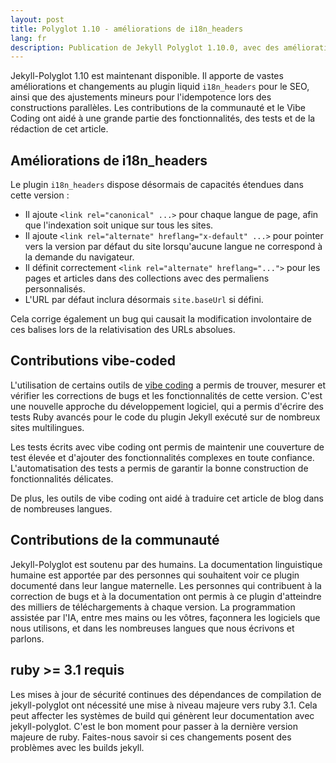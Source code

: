 ```yaml
---
layout: post
title: Polyglot 1.10 - améliorations de i18n_headers
lang: fr
description: Publication de Jekyll Polyglot 1.10.0, avec des améliorations SEO lors de l'utilisation du plugin i18n_headers
---
```


Jekyll-Polyglot 1.10 est maintenant disponible. Il apporte de vastes améliorations et changements au plugin liquid `i18n_headers` pour le SEO, ainsi que des ajustements mineurs pour l'idempotence lors des constructions parallèles. Les contributions de la communauté et le Vibe Coding ont aidé à une grande partie des fonctionnalités, des tests et de la rédaction de cet article.

## Améliorations de i18n_headers

Le plugin `i18n_headers` dispose désormais de capacités étendues dans cette version :

* Il ajoute `<link rel="canonical" ...>` pour chaque langue de page, afin que l'indexation soit unique sur tous les sites.
* Il ajoute `<link rel="alternate" hreflang="x-default" ...>` pour pointer vers la version par défaut du site lorsqu'aucune langue ne correspond à la demande du navigateur.
* Il définit correctement `<link rel="alternate" hreflang="...">` pour les pages et articles dans des collections avec des permaliens personnalisés.
* L'URL par défaut inclura désormais `site.baseUrl` si défini.

Cela corrige également un bug qui causait la modification involontaire de ces balises lors de la relativisation des URLs absolues.

## Contributions vibe-coded

L'utilisation de certains outils de [vibe coding](https://en.wikipedia.org/wiki/Vibe_coding) a permis de trouver, mesurer et vérifier les corrections de bugs et les fonctionnalités de cette version. C'est une nouvelle approche du développement logiciel, qui a permis d'écrire des tests Ruby avancés pour le code du plugin Jekyll exécuté sur de nombreux sites multilingues.

Les tests écrits avec vibe coding ont permis de maintenir une couverture de test élevée et d'ajouter des fonctionnalités complexes en toute confiance. L'automatisation des tests a permis de garantir la bonne construction de fonctionnalités délicates.

De plus, les outils de vibe coding ont aidé à traduire cet article de blog dans de nombreuses langues.

## Contributions de la communauté

Jekyll-Polyglot est soutenu par des humains. La documentation linguistique humaine est apportée par des personnes qui souhaitent voir ce plugin documenté dans leur langue maternelle. Les personnes qui contribuent à la correction de bugs et à la documentation ont permis à ce plugin d'atteindre des milliers de téléchargements à chaque version. La programmation assistée par l'IA, entre mes mains ou les vôtres, façonnera les logiciels que nous utilisons, et dans les nombreuses langues que nous écrivons et parlons. 

## ruby >= 3.1 requis

Les mises à jour de sécurité continues des dépendances de compilation de jekyll-polyglot ont nécessité une mise à niveau majeure vers ruby 3.1. Cela peut affecter les systèmes de build qui génèrent leur documentation avec jekyll-polyglot. C'est le bon moment pour passer à la dernière version majeure de ruby. Faites-nous savoir si ces changements posent des problèmes avec les builds jekyll. 